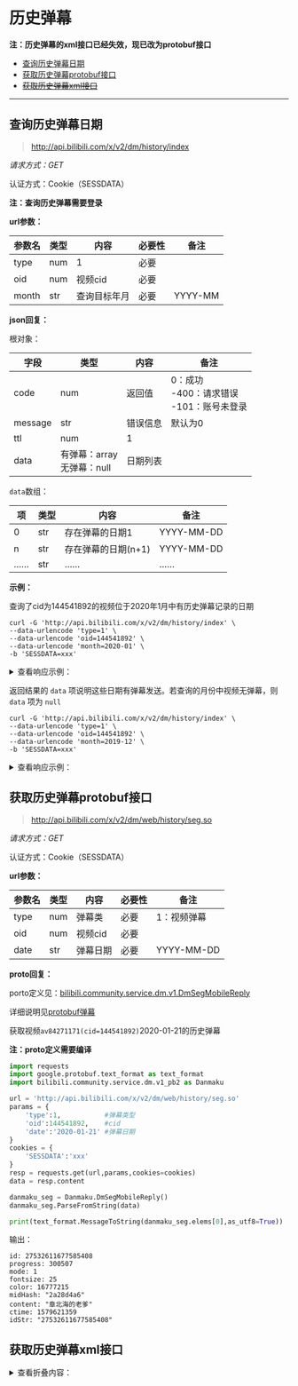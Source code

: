 # 历史弹幕

**注：历史弹幕的xml接口已经失效，现已改为protobuf接口**

- [查询历史弹幕日期](#查询历史弹幕日期)
- [获取历史弹幕protobuf接口](#获取历史弹幕protobuf接口)
- [~~获取历史弹幕xml接口~~](#获取历史弹幕xml接口)

---

## 查询历史弹幕日期

> http://api.bilibili.com/x/v2/dm/history/index

*请求方式：GET*

认证方式：Cookie（SESSDATA）

**注：查询历史弹幕需要登录**

**url参数：**

| 参数名 | 类型 | 内容         | 必要性 | 备注    |
| ------ | ---- | ------------ | ------ | ------- |
| type   | num  | 1            | 必要   |         |
| oid    | num  | 视频cid      | 必要   |         |
| month  | str  | 查询目标年月 | 必要   | YYYY-MM |

**json回复：**

根对象：

| 字段    | 类型                            | 内容     | 备注                                              |
| ------- | ------------------------------- | -------- | ------------------------------------------------- |
| code    | num                             | 返回值   | 0：成功<br />-400：请求错误<br />-101：账号未登录 |
| message | str                             | 错误信息 | 默认为0                                           |
| ttl     | num                             | 1        |                                                   |
| data    | 有弹幕：array<br />无弹幕：null | 日期列表 |                                                   |

`data`数组：

| 项   | 类型 | 内容                | 备注       |
| ---- | ---- | ------------------- | ---------- |
| 0    | str  | 存在弹幕的日期1     | YYYY-MM-DD |
| n    | str  | 存在弹幕的日期(n+1) | YYYY-MM-DD |
| ……   | str  | ……                  | ……         |

**示例：**

查询了cid为144541892的视频位于2020年1月中有历史弹幕记录的日期

```shell
curl -G 'http://api.bilibili.com/x/v2/dm/history/index' \
--data-urlencode 'type=1' \
--data-urlencode 'oid=144541892' \
--data-urlencode 'month=2020-01' \
-b 'SESSDATA=xxx'
```

<details>
<summary>查看响应示例：</summary>

```json
{
    "code": 0,
    "message": "0",
    "ttl": 1,
    "data": [
        "2020-01-21",
        "2020-01-22",
        "2020-01-23",
        "2020-01-24",
        "2020-01-25",
        "2020-01-26",
        "2020-01-27",
        "2020-01-28",
        "2020-01-29",
        "2020-01-30",
        "2020-01-31"
    ]
}
```

</details>

返回结果的 `data` 项说明这些日期有弹幕发送。若查询的月份中视频无弹幕，则 `data` 项为 `null`

```shell
curl -G 'http://api.bilibili.com/x/v2/dm/history/index' \
--data-urlencode 'type=1' \
--data-urlencode 'oid=144541892' \
--data-urlencode 'month=2019-12' \
-b 'SESSDATA=xxx'
```

<details>
<summary>查看响应示例：</summary>

```json
{
    "code": 0,
    "message": "0",
    "ttl": 1,
    "data": null
}
```

</details>

## 获取历史弹幕protobuf接口

>  http://api.bilibili.com/x/v2/dm/web/history/seg.so

*请求方式：GET*

认证方式：Cookie（SESSDATA）

**url参数：**

| 参数名 | 类型 | 内容     | 必要性 | 备注        |
| ------ | ---- | -------- | ------ | ----------- |
| type   | num  | 弹幕类   | 必要   | 1：视频弹幕 |
| oid    | num  | 视频cid  | 必要   |             |
| date   | str  | 弹幕日期 | 必要   | YYYY-MM-DD  |

**proto回复：**

porto定义见：[bilibili.community.service.dm.v1.DmSegMobileReply](../grpc_api/bilibili/community/service/dm/v1.proto)

详细说明见[protobuf弹幕](danmaku_proto.md)

获取视频`av84271171(cid=144541892)`2020-01-21的历史弹幕

**注：proto定义需要编译**

```python
import requests
import google.protobuf.text_format as text_format
import bilibili.community.service.dm.v1_pb2 as Danmaku

url = 'http://api.bilibili.com/x/v2/dm/web/history/seg.so'
params = {
    'type':1,           #弹幕类型
    'oid':144541892,    #cid
    'date':'2020-01-21' #弹幕日期
}
cookies = {
    'SESSDATA':'xxx'
}
resp = requests.get(url,params,cookies=cookies)
data = resp.content

danmaku_seg = Danmaku.DmSegMobileReply()
danmaku_seg.ParseFromString(data)

print(text_format.MessageToString(danmaku_seg.elems[0],as_utf8=True))
```

输出：

```
id: 27532611677585408
progress: 300507
mode: 1
fontsize: 25
color: 16777215
midHash: "2a28d4a6"
content: "章北海的老爹"
ctime: 1579621359
idStr: "27532611677585408"
```

## 获取历史弹幕xml接口

<details>
<summary>查看折叠内容：</summary>

> http://api.bilibili.com/x/v2/dm/history

*请求方式：GET*

认证方式：Cookie（SESSDATA）

**注：查询历史弹幕需要登录**

结果为[标准xml格式弹幕](danmaku_xml.md#弹幕格式)

**使用deflate压缩，注意解码**

**url参数：**

| 参数名 | 类型 | 内容     | 必要性 | 备注       |
| ------ | ---- | -------- | ------ | ---------- |
| type   | num  | 1        | 必要   |            |
| oid    | num  | 视频cid  | 必要   |            |
| date   | str  | 弹幕日期 | 必要   | YYYY-MM-DD |

**示例：**

获取视频`av84271171(cid=144541892)`2020-01-21的历史弹幕

```shell
curl -G 'http://api.bilibili.com/x/v2/dm/history' \
--data-urlencode 'type=1' \
--data-urlencode 'oid=144541892' \
--data-urlencode 'date=2020-01-21' \
-b 'SESSDATA=xxx' \
--compressed -o 'danmaku.xml' 
```

<details>
<summary>查看响应示例：</summary>

```xml
<?xml version="1.0" encoding="UTF-8"?>
<i>
    <chatserver>chat.bilibili.com</chatserver>
    <chatid>144541892</chatid>
    <mission>0</mission>
    <maxlimit>1500</maxlimit>
    <state>0</state>
    <real_name>0</real_name>
    <d p="473.43400,1,25,15138834,1579622380,0,ec16f2d,27532609919123456">敬礼</d>
    <d p="3.10200,1,25,16777215,1579622362,0,a2bd7474,27532609920696320">悄默声的更新啊怎么</d>
    <d p="17.52300,1,25,16777215,1579622357,0,972c932b,27532609906016258">久等了</d>
    <d p="40.81800,1,25,16777215,1579622343,0,bbca6701,27532609906540546">不都是乱纪元才浸泡</d>
    <d p="243.39800,1,25,15138834,1579622336,0,77b00ed9,27532609924890624">已阅，狗屁不通。大字报在地上搞搞就行，别弄到天上去</d>
    <d p="559.80000,1,25,16777215,1579622334,0,9affc7f5,27532609909686274">CSSC。。。</d>
    <d p="398.29700,1,25,16777215,1579622331,0,18d4707,27532609926463488">看到了个寂寞</d>
    <d p="34.81000,1,25,38979,1579622327,0,319d7700,27532609926987776">有耳朵了!</d>
    <d p="18.65700,1,25,16777215,1579622321,0,bbca6701,27532609912307714">雪天不用浸泡吧</d>
    <d p="305.99800,1,25,16777215,1579622316,0,878c315b,27532609928560640">未来史学派</d>
    <d p="7.86200,1,25,16777215,1579622309,0,c5136613,27532609913880578">浸泡！！！！！！！</d>
    <d p="368.95600,1,25,16777215,1579622302,0,18d4707,27532609914404866">章召忠</d>
    <d p="25.19800,1,25,16777215,1579622286,0,4dab6898,27532609931706368">mi24av</d>
    <d p="41.10100,1,25,16777215,1579622274,0,33d31036,27532609932230656">泪奔</d>
    <d p="627.69800,1,25,16777215,1579622264,0,d79a826a,27532609933279232">组建太空军</d>
    <d p="310.58900,1,25,16777215,1579622243,0,18d4707,27532609918074882">是未来史学派？</d>
    <d p="723.34800,1,25,16777215,1579622239,0,844fa9e7,27532609919123458">刘培强还行</d>
    …………
<i>
```

</details>

</details>